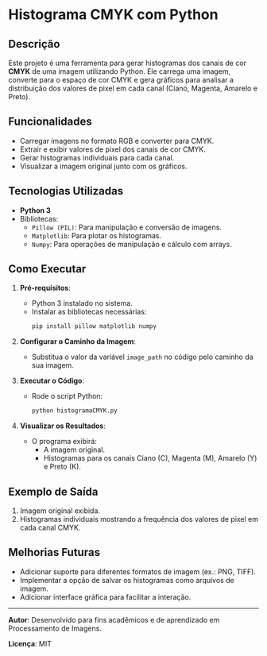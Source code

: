 # Histograma CMYK com Python

## Descrição
Este projeto é uma ferramenta para gerar histogramas dos canais de cor **CMYK** de uma imagem utilizando Python. Ele carrega uma imagem, converte para o espaço de cor CMYK e gera gráficos para analisar a distribuição dos valores de pixel em cada canal (Ciano, Magenta, Amarelo e Preto).

## Funcionalidades
- Carregar imagens no formato RGB e converter para CMYK.
- Extrair e exibir valores de pixel dos canais de cor CMYK.
- Gerar histogramas individuais para cada canal.
- Visualizar a imagem original junto com os gráficos.

## Tecnologias Utilizadas
- **Python 3**
- Bibliotecas:
  - `Pillow (PIL)`: Para manipulação e conversão de imagens.
  - `Matplotlib`: Para plotar os histogramas.
  - `Numpy`: Para operações de manipulação e cálculo com arrays.

## Como Executar

1. **Pré-requisitos**:
   - Python 3 instalado no sistema.
   - Instalar as bibliotecas necessárias:
     ```bash
     pip install pillow matplotlib numpy
     ```

2. **Configurar o Caminho da Imagem**:
   - Substitua o valor da variável `image_path` no código pelo caminho da sua imagem.

3. **Executar o Código**:
   - Rode o script Python:
     ```bash
     python histogramaCMYK.py
     ```

4. **Visualizar os Resultados**:
   - O programa exibirá:
     - A imagem original.
     - Histogramas para os canais Ciano (C), Magenta (M), Amarelo (Y) e Preto (K).

## Exemplo de Saída
1. Imagem original exibida.
2. Histogramas individuais mostrando a frequência dos valores de pixel em cada canal CMYK.

## Melhorias Futuras
- Adicionar suporte para diferentes formatos de imagem (ex.: PNG, TIFF).
- Implementar a opção de salvar os histogramas como arquivos de imagem.
- Adicionar interface gráfica para facilitar a interação.

---

**Autor**: Desenvolvido para fins acadêmicos e de aprendizado em Processamento de Imagens.

**Licença**: MIT